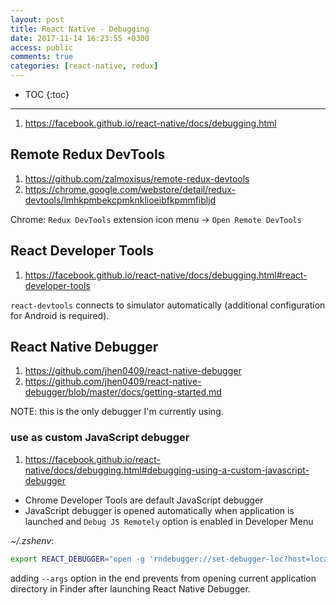 ```yaml
---
layout: post
title: React Native - Debugging
date: 2017-11-14 16:23:55 +0300
access: public
comments: true
categories: [react-native, redux]
---
```


<!-- more -->

* TOC
{:toc}
<hr>

1. <https://facebook.github.io/react-native/docs/debugging.html>

Remote Redux DevTools
---------------------

1. <https://github.com/zalmoxisus/remote-redux-devtools>
2. <https://chrome.google.com/webstore/detail/redux-devtools/lmhkpmbekcpmknklioeibfkpmmfibljd>

Chrome: `Redux DevTools` extension icon menu -> `Open Remote DevTools`

React Developer Tools
---------------------

1. <https://facebook.github.io/react-native/docs/debugging.html#react-developer-tools>

`react-devtools` connects to simulator automatically
(additional configuration for Android is required).

React Native Debugger
---------------------

1. <https://github.com/jhen0409/react-native-debugger>
2. <https://github.com/jhen0409/react-native-debugger/blob/master/docs/getting-started.md>

NOTE: this is the only debugger I'm currently using.

### use as custom JavaScript debugger

1. <https://facebook.github.io/react-native/docs/debugging.html#debugging-using-a-custom-javascript-debugger>

- Chrome Developer Tools are default JavaScript debugger
- JavaScript debugger is opened automatically when application is
  launched and `Debug JS Remotely` option is enabled in Developer Menu

_~/.zshenv_:

```zsh
export REACT_DEBUGGER="open -g 'rndebugger://set-debugger-loc?host=localhost&port=8081' --args"
```

adding `--args` option in the end prevents from opening current application
directory in Finder after launching React Native Debugger.
